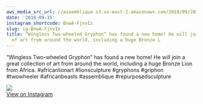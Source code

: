 ```yaml
---
aws_media_src_url: //assemblique.s3.us-east-2.amazonaws.com/2018/09/2018-09-15_14-32-38_UTC.jpg
date: '2018-09-15'
instagram_shortcode: BnwA-FjnvIz
slug: ig-BnwA-FjnvIz
title: “Wingless Two-wheeled Gryphon” has found a new home! He will join a great collection
  of art from around the world, including a huge Bronze L
---
```


“Wingless Two-wheeled Gryphon” has found a new home! He will join a great collection of art from around the world, including a huge Bronze Lion from Africa. #africanlionart #lionsculpture #gryphons #griphon #twowheeler #africanbeasts #assemblique #repurposedsculpture 

![](//assemblique.s3.us-east-2.amazonaws.com/2018/09/2018-09-15_14-32-38_UTC.jpg)   
[View on Instagram](https://www.instagram.com/p/BnwA-FjnvIz/)